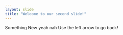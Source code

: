 ```yaml
---
layout: slide
title: "Welcome to our second slide!"
---
```

Something New yeah nah
Use the left arrow to go back!
